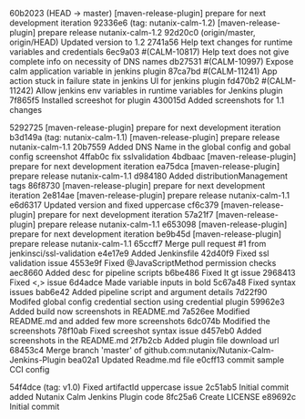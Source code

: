 60b2023 (HEAD -> master) [maven-release-plugin] prepare for next development iteration
92336e6 (tag: nutanix-calm-1.2) [maven-release-plugin] prepare release nutanix-calm-1.2
92d20c0 (origin/master, origin/HEAD) Updated version to 1.2
2741a56 Help text changes for runtime variables and credentials
6ec9a03 #(CALM-10817) Help text does not give complete info on necessity of DNS names
db27531 #(CALM-10997) Expose calm application variable in jenkins plugin
87ca7bd #(CALM-11241) App action stuck in failure state in jenkins UI for jenkins plugin
fd470b2 #(CALM-11242) Allow jenkins env variables in runtime variables for Jenkins plugin
7f865f5 Installed screeshot for plugin
430015d Added screenshots for 1.1 changes

5292725 [maven-release-plugin] prepare for next development iteration
b3d149a (tag: nutanix-calm-1.1) [maven-release-plugin] prepare release nutanix-calm-1.1
20b7559 Added DNS Name in the global config and gobal config screenshot
4ffab0c fix sslvalidation
4bdbaac [maven-release-plugin] prepare for next development iteration
ea75dca [maven-release-plugin] prepare release nutanix-calm-1.1
d984180 Added distributionManagement tags
86f8730 [maven-release-plugin] prepare for next development iteration
2e814ae [maven-release-plugin] prepare release nutanix-calm-1.1
e6d6317 Updated version and fixed uppercase
cf6c379 [maven-release-plugin] prepare for next development iteration
57a21f7 [maven-release-plugin] prepare release nutanix-calm-1.1
e653098 [maven-release-plugin] prepare for next development iteration
be9b45d [maven-release-plugin] prepare release nutanix-calm-1.1
65ccff7 Merge pull request #1 from jenkinsci/ssl-validation
e4e17e9 Added Jenkinsfile
42d40f9 Fixed ssl validation issue
4553e9f Fixed @JavaScriptMethod permission checks
aec8660 Added desc for pipeline scripts
b6be486 Fixed lt gt issue
2968413 Fixed <,> issue
6d4adce Made variable inputs in bold
5c67a48 Fixed syntax issues
bab6e42 Added pipeline script and argument details
7d22f90 Modifed global config credential section using credential plugin
59962e3 Added build now screenshots in README.md
7a526ee Modified README.md and added few more screenshots
6dc074b Modified the screenshots
78f10ab Fixed screeshot syntax issue
d457eb0 Added screenshots in the README.md
2f7b2cb Added plugin file download url
68453c4 Merge branch 'master' of github.com:nutanix/Nutanix-Calm-Jenkins-Plugin
bea02a1 Updated Readme.md file
e0cff13 commit sample CCI config

54f4dce (tag: v1.0) Fixed artifactId uppercase issue
2c51ab5 Initial commit added Nutanix Calm Jenkins Plugin code
8fc25a6 Create LICENSE
e89692c Initial commit
